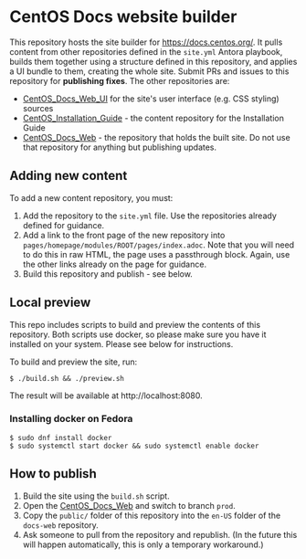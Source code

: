 # CentOS Docs website builder

This repository hosts the site builder for https://docs.centos.org/. It pulls content from other repositories defined in the `site.yml` Antora playbook, builds them together using a structure defined in this repository, and applies a UI bundle to them, creating the whole site. Submit PRs and issues to this repository for **publishing fixes**. The other repositories are:

* [CentOS_Docs_Web_UI](https://github.com/CentOS/docs-web-ui) for the site's user interface (e.g. CSS styling) sources
* [CentOS_Installation_Guide](https://github.com/CentOS/docs-installation-guide) - the content repository for the Installation Guide
* [CentOS_Docs_Web](https://github.com/CentOS/docs-web) - the repository that holds the built site. Do not use that repository for anything but publishing updates.

## Adding new content
To add a new content repository, you must:

1. Add the repository to the `site.yml` file. Use the repositories already defined for guidance.
1. Add a link to the front page of the new repository into `pages/homepage/modules/ROOT/pages/index.adoc`. Note that you will need to do this in raw HTML, the page uses a passthrough block. Again, use the other links already on the page for guidance.
1. Build this repository and publish - see below.

## Local preview

This repo includes scripts to build and preview the contents of this repository. Both scripts use docker, so please make sure you have it installed on your system. Please see below for instructions.

To build and preview the site, run:

```
$ ./build.sh && ./preview.sh
```

The result will be available at http://localhost:8080.

### Installing docker on Fedora

```
$ sudo dnf install docker
$ sudo systemctl start docker && sudo systemctl enable docker
```

## How to publish

1. Build the site using the `build.sh` script.
1. Open the [CentOS_Docs_Web](https://github.com/CentOS/docs-web) and switch to branch `prod`.
1. Copy the `public/` folder of this repository into the `en-US` folder of the `docs-web` repository.
1. Ask someone to pull from the repository and republish. (In the future this will happen automatically, this is only a temporary workaround.)
